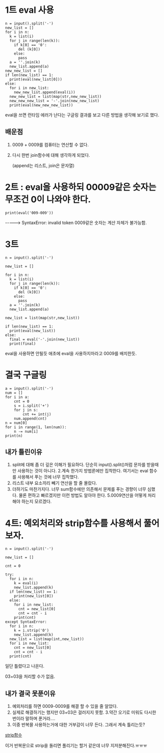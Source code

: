 # 1트 eval 사용


```
n = input().split('-')
new_list = []
for i in n:
  k = list(i)
  for j in range(len(k)):
    if k[0] == '0':
      del (k[0])
    else:
      pass
  a = ''.join(k)
  new_list.append(a)
new_new_list = []
if len(new_list) == 1:
  print(eval(new_list[0]))
else:
  for i in new_list:
    new_new_list.append(eval(i))
  new_new_list = list(map(str,new_new_list))
  new_new_new_list = '-'.join(new_new_list)
  print(eval(new_new_new_list))

```

eval을 쓰면 런타임 에러가 난다는 구글링 결과를 보고 다른 방법을 생각해 보기로 했다.

## 배운점

1. 0009 + 0009를 컴퓨터는 연산할 수 없다.
2. 다시 한번 join함수에 대해 생각하게 되었다.
    
    (append는 리스트, join은 문자열)
    
# 2트 : eval을 사용하되 00009같은 숫자는 무조건 0이 나와야 한다. 

```
print(eval('009-009'))
```
-----> SyntaxError: invalid token
0009같은 숫자는 계산 자체가 불가능함.

# 3트
```
n = input().split('-')

new_list = []

for i in n:
  k = list(i)
  for j in range(len(k)):
    if k[0] == '0':
      del (k[0])
    else:
      pass
  a = ''.join(k)
  new_list.append(a)

new_list = list(map(str,new_list))

if len(new_list) == 1:
  print(eval(new_list))
else:
  final = eval('-'.join(new_list))
  print(final)
```

eval을 사용하면 안될듯 애초에 eval을 사용하지마라고 0009를 배치한듯.

# 결국 구글링

```
a = input().split('-')
num = []
for i in a:
    cnt = 0
    s = i.split('+')
    for j in s:
        cnt += int(j)
    num.append(cnt)
n = num[0]
for i in range(1, len(num)):
    n -= num[i]
print(n)
```

## 내가 틀린이유
1. split에 대해 좀 더 깊은 이해가 필요하다. 단순히 input().split()처럼 문자를 받을때만 사용하는 것이 아니다.
2.계속 한가지 방법론에만 집착한다. 여기서는 eval 함수를 사용해서 푸는 것에 너무 집착했다.
3. 리스트 내부 요소끼리 빼기 연산을 할 줄 몰랐다.
4. 더하기도 마찬가지다. 너무 sum함수에만 의존해서 문제를 푸는 경향이 너무 심했다. 물론 편하고 빠르겠지만 이런 방법도 알아야 한다.
5.0009연산을 어떻게 처리해야 하는지 모르겠다.

# 4트: 예외처리와 strip함수를 사용해서 풀어보자.

```
n = input().split('-')

new_list = []

cnt = 0

try:
  for i in n:
    k = eval(i)
    new_list.append(k)
  if len(new_list) == 1:
    print(new_list[0])
  else:
    for i in new_list:
      cnt = new_list[0]
      cnt = cnt - i
    print(cnt)
except SyntaxError:
  for i in n:
    k = i.strip('0')
    new_list.append(k)
  new_list = list(map(int,new_list))
  for i in new_list:
    cnt = new_list[0]
    cnt = cnt - i
  print(cnt)
```

일단 틀렸다고 나온다.

03+03을 처리할 수가 없음.

## 내가 결국 못푼이유
1. 예외처리를 하면 0009-0009를 해결 할 수 있을 줄 알았다.
2. 실제로 해결하기는 했지만 03+03은 걸러지지 못함.
3.약간 오기로 미워도 다시한번이라 말하며 푼거라....
4. 이중 반복믈 사용하는거에 대한 거부감이 너무 든다. 그래서 계속 틀리는듯?

[strip함수](https://github.com/stockmanager1/python-insight-collection/blob/main/strip%ED%95%A8%EC%88%98/README.md)

이거 반복문으로 strip을 돌리면 풀리기는 할거 같은데 너무 지저분해진다.ㅠㅠㅠ
